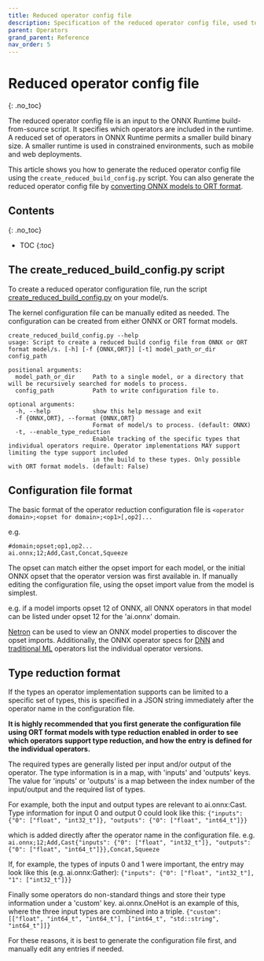 ```yaml
---
title: Reduced operator config file
description: Specification of the reduced operator config file, used to reduce the size of the ONNX Runtime
parent: Operators
grand_parent: Reference
nav_order: 5
---
```



# Reduced operator config file
{: .no_toc}

The reduced operator config file is an input to the ONNX Runtime build-from-source script. It specifies which operators are included in the runtime. A reduced set of operators in ONNX Runtime permits a smaller build binary size. A smaller runtime is used in constrained environments, such as mobile and web deployments.

This article shows you how to generate the reduced operator config file using the `create_reduced_build_config.py` script. You can also generate the reduced operator config file by [converting ONNX models to ORT format](../../performance/model-optimizations/ort-format-models.md).

## Contents
{: .no_toc}

* TOC
{:toc}

## The create_reduced_build_config.py script

To create a reduced operator configuration file, run the script [create_reduced_build_config.py](https://github.com/microsoft/onnxruntime/blob/main/tools/python/create_reduced_build_config.py) on your model/s.

The kernel configuration file can be manually edited as needed. The configuration can be created from either ONNX or ORT format models.

```
create_reduced_build_config.py --help
usage: Script to create a reduced build config file from ONNX or ORT format model/s. [-h] [-f {ONNX,ORT}] [-t] model_path_or_dir config_path

positional arguments:
  model_path_or_dir     Path to a single model, or a directory that will be recursively searched for models to process.
  config_path           Path to write configuration file to.

optional arguments:
  -h, --help            show this help message and exit
  -f {ONNX,ORT}, --format {ONNX,ORT}
                        Format of model/s to process. (default: ONNX)
  -t, --enable_type_reduction
                        Enable tracking of the specific types that individual operators require. Operator implementations MAY support limiting the type support included
                        in the build to these types. Only possible with ORT format models. (default: False)
```

## Configuration file format

The basic format of the operator reduction configuration file is `<operator domain>;<opset for domain>;<op1>[,op2]...`

e.g.
```
#domain;opset;op1,op2...
ai.onnx;12;Add,Cast,Concat,Squeeze
```

The opset can match either the opset import for each model, or the initial ONNX opset that the operator version was first available in. If manually editing the configuration file, using the opset import value from the model is simplest.

e.g. if a model imports opset 12 of ONNX, all ONNX operators in that model can be listed under opset 12 for the 'ai.onnx' domain.

[Netron](https://netron.app/) can be used to view an ONNX model properties to discover the opset imports.
Additionally, the ONNX operator specs for [DNN](https://github.com/onnx/onnx/blob/master/docs/Operators.md) and [traditional ML](https://github.com/onnx/onnx/blob/master/docs/Operators-ml.md) operators list the individual operator versions.

## Type reduction format

If the types an operator implementation supports can be limited to a specific set of types, this is specified in a JSON string immediately after the operator name in the configuration file.

**It is highly recommended that you first generate the configuration file using ORT format models with type reduction enabled in order to see which operators support type reduction, and how the entry is defined for the individual operators.**

The required types are generally listed per input and/or output of the operator. The type information is in a map, with 'inputs' and 'outputs' keys. The value for 'inputs' or 'outputs' is a map between the index number of the input/output and the required list of types.

For example, both the input and output types are relevant to ai.onnx:Cast. Type information for input 0 and output 0 could look like this:
  `{"inputs": {"0": ["float", "int32_t"]}, "outputs": {"0": ["float", "int64_t"]}}`

which is added directly after the operator name in the configuration file.
e.g.
  `ai.onnx;12;Add,Cast{"inputs": {"0": ["float", "int32_t"]}, "outputs": {"0": ["float", "int64_t"]}},Concat,Squeeze`

If, for example, the types of inputs 0 and 1 were important, the entry may look like this (e.g. ai.onnx:Gather):
  `{"inputs": {"0": ["float", "int32_t"], "1": ["int32_t"]}}`

Finally some operators do non-standard things and store their type information under a 'custom' key.
ai.onnx.OneHot is an example of this, where the three input types are combined into a triple.
  `{"custom": [["float", "int64_t", "int64_t"], ["int64_t", "std::string", "int64_t"]]}`

For these reasons, it is best to generate the configuration file first, and manually edit any entries if needed.
